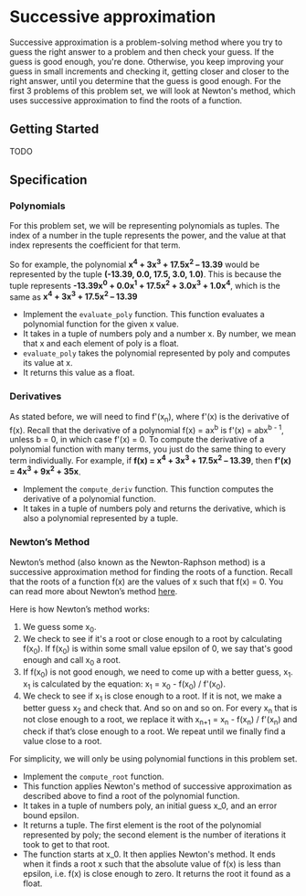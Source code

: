 # Successive approximation

Successive approximation is a problem-solving method where you try to guess the right answer to a problem and then check your guess. If the guess is good enough, you're done. Otherwise, you keep improving your guess in small increments and checking it, getting closer and closer to the right answer, until you determine that the guess is good enough. For the first 3 problems of this problem set, we will look at Newton's method, which uses successive approximation to find the roots of a function.

## Getting Started

TODO

## Specification

### Polynomials

For this problem set, we will be representing polynomials as tuples. The index of a number in the tuple represents the power, and the value at that index represents the coefficient for that term. 

So for example, the polynomial __x<sup>4</sup> + 3x<sup>3</sup> + 17.5x<sup>2</sup> – 13.39__ would be represented by the tuple __(-13.39, 0.0, 17.5, 3.0, 1.0)__. This is because the tuple represents __-13.39x<sup>0</sup> + 0.0x<sup>1</sup> + 17.5x<sup>2</sup> + 3.0x<sup>3</sup> + 1.0x<sup>4</sup>__, which is the same as __x<sup>4</sup> + 3x<sup>3</sup> + 17.5x<sup>2</sup> – 13.39__

* Implement the `evaluate_poly` function. This function evaluates a polynomial function for the given x value. 
* It takes in a tuple of numbers poly and a number x. By number, we mean that x and each element of poly is a float. 
* `evaluate_poly` takes the polynomial represented by poly and computes its value at x. 
* It returns this value as a float.

### Derivatives

As stated before, we will need to find f'(x<sub>n</sub>), where f'(x) is the derivative of f(x). Recall that the derivative of a polynomial f(x) = ax<sup>b</sup> is f'(x) = abx<sup>b - 1</sup>, unless b = 0, in which case f'(x) = 0. To compute the derivative of a polynomial function with many terms, you just do the same thing to every term individually. For example, if __f(x) = x<sup>4</sup> + 3x<sup>3</sup> + 17.5x<sup>2</sup> – 13.39__, then __f'(x) = 4x<sup>3</sup> + 9x<sup>2</sup> + 35x__.

* Implement the `compute_deriv` function. This function computes the derivative of a polynomial function. 
* It takes in a tuple of numbers poly and returns the derivative, which is also a polynomial represented by a tuple.

### Newton’s Method

Newton’s method (also known as the Newton-Raphson method) is a successive approximation method for finding the roots of a function. Recall that the roots of a function f(x) are the values of x such that f(x) = 0. You can read more about Newton’s method [here](https://en.wikipedia.org/wiki/Newton%27s_method).

Here is how Newton’s method works:

1. We guess some x<sub>0</sub>.
2. We check to see if it's a root or close enough to a root by calculating f(x<sub>0</sub>). If f(x<sub>0</sub>) is within some small value epsilon of 0, we say that's good enough and call x<sub>0</sub> a root.
3. If f(x<sub>0</sub>) is not good enough, we need to come up with a better guess, x<sub>1</sub>. x<sub>1</sub> is calculated by the equation: x<sub>1</sub> = x<sub>0</sub> - f(x<sub>0</sub>) / f'(x<sub>0</sub>).
4. We check to see if x<sub>1</sub> is close enough to a root. If it is not, we make a better guess x<sub>2</sub> and check that. And so on and so on. For every x<sub>n</sub> that is not close enough to a root, we replace it with x<sub>n+1</sub> = x<sub>n</sub> - f(x<sub>n</sub>) / f'(x<sub>n</sub>) and check if that’s close enough to a root. We repeat until we finally find a value close to a root.

For simplicity, we will only be using polynomial functions in this problem set.

* Implement the `compute_root` function. 
* This function applies Newton's method of successive approximation as described above to find a root of the polynomial function.
* It takes in a tuple of numbers poly, an initial guess x_0, and an error bound epsilon. 
* It returns a tuple. The first element is the root of the polynomial represented by poly; the second element is the number of iterations it took to get to that root.
* The function starts at x_0. It then applies Newton's method. It ends when it finds a root x such that the absolute value of f(x) is less than epsilon, i.e. f(x) is close enough to zero. It returns the root it found as a float.


